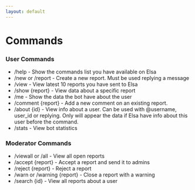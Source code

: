 ```yaml
---
layout: default
---
```


# Commands

### User Commands
- /help - Show the commands list you have available on Elsa
- /new or /report - Create a new report. Must be used replying a message
- /view - View latest 10 reports you have sent to Elsa
- /show {report} - View data about a specific report
- /me - Show the data the bot have about the user
- /comment {report} - Add a new comment on an existing report.
- /about {id} - View info about a user. Can be used with @username, user_id or replying. Only will appear the data if Elsa have info about this user before the command.
- /stats - View bot statistics

### Moderator Commands
- /viewall or /all - View all open reports
- /accept {report} - Accept a report and send it to admins
- /reject {report} - Reject a report
- /warn or /warning {report} - Close a report with a warning
- /search {id} - View all reports about a user